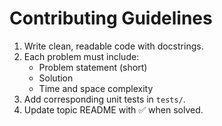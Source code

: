 # Contributing Guidelines

1. Write clean, readable code with docstrings.
2. Each problem must include:
   - Problem statement (short)
   - Solution
   - Time and space complexity
3. Add corresponding unit tests in `tests/`.
4. Update topic README with ✅ when solved.
